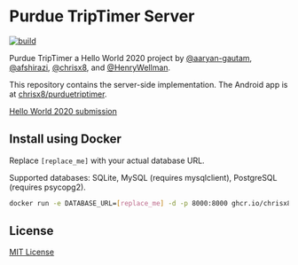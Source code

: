 # Purdue TripTimer Server

[![build](https://github.com/chrisx8/purduetriptimer-server/actions/workflows/build_main.yml/badge.svg)](https://github.com/chrisx8/purduetriptimer-server/actions/workflows/build_main.yml)

Purdue TripTimer a Hello World 2020 project by [@aaryan-gautam](https://github.com/aaryan-gautam), [@afshirazi](https://github.com/afshirazi), [@chrisx8](https://github.com/chrisx8), and [@HenryWellman](https://github.com/HenryWellman).

This repository contains the server-side implementation. The Android app is at [chrisx8/purduetriptimer](https://github.com/chrisx8/purduetriptimer).

[Hello World 2020 submission](https://devpost.com/software/purdue-triptimer)

## Install using Docker

Replace `[replace_me]` with your actual database URL.

Supported databases: SQLite, MySQL (requires mysqlclient), PostgreSQL (requires psycopg2).

```bash
docker run -e DATABASE_URL=[replace_me] -d -p 8000:8000 ghcr.io/chrisx8/purduetriptimer-server
```

## License

[MIT License](LICENSE)
